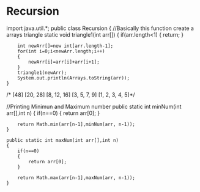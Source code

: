 # Recursion
import java.util.*;
public class Recursion
{
//Basically this function create a arrays triangle
static void triangle1(int arr[])
	{
		if(arr.length<1)
		{
			return;
		}

		int newArr[]=new int[arr.length-1];
		for(int i=0;i<newArr.length;i++)
		{
			newArr[i]=arr[i]+arr[i+1];
		}
		triangle1(newArr);
		System.out.println(Arrays.toString(arr));
	}
 /*   [48]
   [20, 28]
  [8, 12, 16]
 [3, 5, 7, 9]
[1, 2, 3, 4, 5]*/

//Printing Minimun and Maximum number
public static int minNum(int arr[],int n)
	{
		if(n==0)
		{
			return arr[0];
		}

		return Math.min(arr[n-1],minNum(arr, n-1));
	}

	public static int maxNum(int arr[],int n)
	{
		if(n==0)
		{
			return arr[0];
		}

		return Math.max(arr[n-1],maxNum(arr, n-1));
	}

 

 
